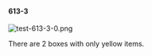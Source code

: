 #### 613-3
![test-613-3-0.png](https://github.com/lil-lab/nlvr/raw/master/nlvr/test/images/6/test-613-3-0.png "test-613-3-0.png")

There are 2 boxes with only yellow items.